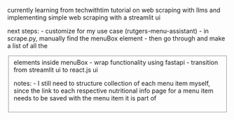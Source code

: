 currently learning from techwithtim tutorial on web scraping with llms and implementing simple web scraping with a streamlit ui

next steps:
    - customize for my use case (rutgers-menu-assistant)
        - in scrape.py, manually find the menuBox element
        - then go through and make a list of all the <fieldset> elements inside menuBox
    - wrap functionality using fastapi
    - transition from streamlit ui to react.js ui

notes:
    - I still need to structure collection of each menu item myself, since the link to each respective nutritional info page for a menu item needs to be saved with the menu item it is part of
